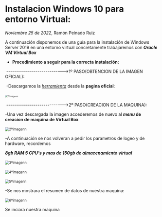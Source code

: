 # Instalacion Windows 10 para entorno Virtual:
*Noviembre 25 de 2022*, Ramón Peinado Ruiz



A continuación disponemos de una guía para la instalación de Windows Server 2019 en una entorno virtual concretamente trabajaremos con ***Oracle VM Virtual Box***


- **Procedimiento a seguir para la correcta instalación:**

​	----------------------------->1º PASO(OBTENCION DE LA IMAGEN OFICIAL):

​	-Descargamos la *[herramienta](https://www.microsoft.com/en-us/evalcenter/download-windows-server-2019)* desde la **pagina oficial**:

​	<img src="/img/1ºimagenn.png" alt="1ºimagenn" style="zoom:50%;" />

​	----------------------------->2º PASO(CREACION DE LA MAQUINA):

-Una vez descargada la imagen accederemos de nuevo al ***menu* de creacion de maquina de Virtual Box**

​	<img src="/img/2ºimagenn.png" alt="2ºimagenn" style="zoom:80%;" />



-A continuación se nos volveran a pedir los parametros de logeo y de hardware, recordemos

***8gb RAM 5 CPU's y mas de 150gb de almacenamiento virtual***

​	<img src="/img/3ºimagenn.png" alt="3ºimagenn" style="zoom:80%;" />

​	<img src="/img/4ºimagenn.png" alt="4ºimagenn" style="zoom:80%;" />

​	<img src="/img/5ºimagenn.png" alt="5ºimagenn" style="zoom:80%;" />



-Se nos mostrara el resumen de datos de nuestra maquina:

​	<img src="/img/6ºimagenn.png" alt="6ºimagenn" style="zoom:80%;" />

Se inciara nuestra maquina



